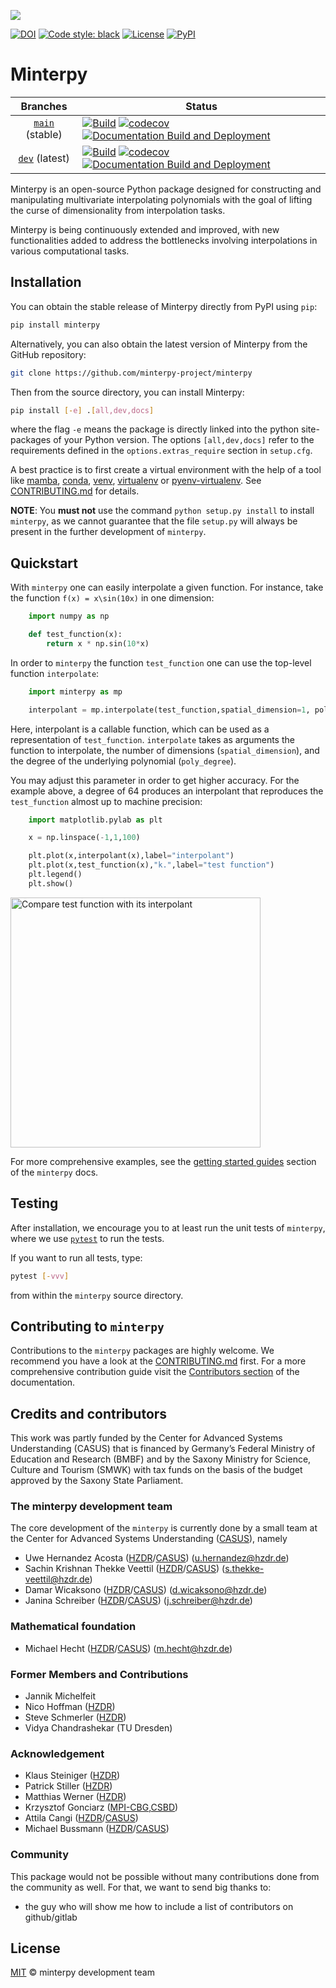 ![](./docs/assets/Wordmark-color.png)

[![DOI](https://rodare.hzdr.de/badge/DOI/10.14278/rodare.2062.svg)](https://rodare.hzdr.de/record/2062)
[![Code style: black][black-badge]][black-link]
[![License](https://img.shields.io/github/license/minterpy-project/minterpy)](https://choosealicense.com/licenses/mit/)
[![PyPI](https://img.shields.io/pypi/v/minterpy)](https://pypi.org/project/minterpy/)

# Minterpy

|                                  Branches                                  | Status                                                                                                                                                                                                                                                                                                                                                                                                                                                                                                                                                               |
|:--------------------------------------------------------------------------:|----------------------------------------------------------------------------------------------------------------------------------------------------------------------------------------------------------------------------------------------------------------------------------------------------------------------------------------------------------------------------------------------------------------------------------------------------------------------------------------------------------------------------------------------------------------------|
| [`main`](https://github.com/minterpy-project/minterpy/tree/main) (stable)  | [![Build](https://github.com/minterpy-project/minterpy/actions/workflows/build.yaml/badge.svg?branch=main)](https://github.com/minterpy-project/minterpy/actions/workflows/build.yaml?query=branch%3Amain+) [![codecov](https://codecov.io/gh/minterpy-project/minterpy/branch/main/graph/badge.svg?token=J8RCUGRKW3)](https://codecov.io/gh/minterpy-project/minterpy) [![Documentation Build and Deployment](https://github.com/minterpy-project/minterpy/actions/workflows/docs.yaml/badge.svg?branch=main)](https://minterpy-project.github.io/minterpy/stable/) |
|  [`dev`](https://github.com/minterpy-project/minterpy/tree/dev) (latest)   | [![Build](https://github.com/minterpy-project/minterpy/actions/workflows/build.yaml/badge.svg?branch=dev)](https://github.com/minterpy-project/minterpy/actions/workflows/build.yaml?query=branch%3Adev) [![codecov](https://codecov.io/gh/minterpy-project/minterpy/graph/badge.svg?token=J8RCUGRKW3)](https://codecov.io/gh/minterpy-project/minterpy) [![Documentation Build and Deployment](https://github.com/minterpy-project/minterpy/actions/workflows/docs.yaml/badge.svg?branch=dev)](https://minterpy-project.github.io/minterpy/latest/)                 |

Minterpy is an open-source Python package designed for constructing and manipulating multivariate interpolating polynomials
with the goal of lifting the curse of dimensionality from interpolation tasks.

Minterpy is being continuously extended and improved, with new functionalities added to address the bottlenecks involving
interpolations in various computational tasks.

## Installation

You can obtain the stable release of Minterpy directly from PyPI using `pip`:

```bash
pip install minterpy
```

Alternatively, you can also obtain the latest version of Minterpy from the GitHub repository:

```bash
git clone https://github.com/minterpy-project/minterpy
```

Then from the source directory, you can install Minterpy:

```bash
pip install [-e] .[all,dev,docs]
```

where the flag `-e` means the package is directly linked
into the python site-packages of your Python version.
The options `[all,dev,docs]` refer to the requirements defined
in the `options.extras_require` section in `setup.cfg`.

A best practice is to first create a virtual environment with
the help of a tool like [mamba], [conda], [venv], [virtualenv] or [pyenv-virtualenv].
See [CONTRIBUTING.md](./CONTRIBUTING.md) for details.

**NOTE**: You **must not** use the command `python setup.py install` to install `minterpy`,
as we cannot guarantee that the file `setup.py` will always be present
in the further development of `minterpy`.

## Quickstart

With `minterpy` one can easily interpolate a given function.
For instance, take the function `f(x) = x\sin(10x)` in one dimension:

```python
    import numpy as np

    def test_function(x):
        return x * np.sin(10*x)
```

In order to `minterpy` the function `test_function`
one can use the top-level function `interpolate`:

```python
    import minterpy as mp

    interpolant = mp.interpolate(test_function,spatial_dimension=1, poly_degree=64)
```

Here, interpolant is a callable function,
which can be used as a representation of `test_function`.
`interpolate` takes as arguments the function to interpolate,
the number of dimensions (`spatial_dimension`),
and the degree of the underlying polynomial (`poly_degree`).

You may adjust this parameter in order to get higher accuracy.
For the example above, a degree of 64 produces an interpolant that reproduces
the `test_function` almost up to machine precision:

```python
    import matplotlib.pylab as plt

    x = np.linspace(-1,1,100)

    plt.plot(x,interpolant(x),label="interpolant")
    plt.plot(x,test_function(x),"k.",label="test function")
    plt.legend()
    plt.show()
```
<img src="./docs/assets/images/test-function1D.png" alt="Compare test function with its interpolant" width="400"/>


For more comprehensive examples, see the [getting started guides](https://interpol.pages.hzdr.de/minterpy/getting-started/index.html)
section of the ``minterpy`` docs.

## Testing

After installation, we encourage you to at least run the unit tests of `minterpy`,
where we use [`pytest`](https://docs.pytest.org/en/6.2.x/) to run the tests.

If you want to run all tests, type:

```bash
pytest [-vvv]
```

from within the `minterpy` source directory.

## Contributing to `minterpy`

Contributions to the `minterpy` packages are highly welcome.
We recommend you have a look at the [CONTRIBUTING.md](./CONTRIBUTING.md) first.
For a more comprehensive contribution guide visit
the [Contributors section](link-to-developer-section) of the documentation.

## Credits and contributors

This work was partly funded by the Center for Advanced Systems Understanding (CASUS)
that is financed by Germany’s Federal Ministry of Education and Research (BMBF)
and by the Saxony Ministry for Science, Culture and Tourism (SMWK)
with tax funds on the basis of the budget approved by the Saxony State Parliament.

### The minterpy development team

The core development of the `minterpy` is currently done
by a small team at the Center for Advanced Systems Understanding ([CASUS]),
namely

- Uwe Hernandez Acosta ([HZDR]/[CASUS]) (u.hernandez@hzdr.de)
- Sachin Krishnan Thekke Veettil ([HZDR]/[CASUS]) (s.thekke-veettil@hzdr.de)
- Damar Wicaksono ([HZDR]/[CASUS]) (d.wicaksono@hzdr.de)
- Janina Schreiber ([HZDR]/[CASUS]) (j.schreiber@hzdr.de)

### Mathematical foundation

- Michael Hecht ([HZDR]/[CASUS]) (m.hecht@hzdr.de)

### Former Members and Contributions

- Jannik Michelfeit
- Nico Hoffman ([HZDR])
- Steve Schmerler ([HZDR])
- Vidya Chandrashekar (TU Dresden)

### Acknowledgement

- Klaus Steiniger ([HZDR])
- Patrick Stiller ([HZDR])
- Matthias Werner ([HZDR])
- Krzysztof Gonciarz ([MPI-CBG],[CSBD])
- Attila Cangi ([HZDR]/[CASUS])
- Michael Bussmann ([HZDR]/[CASUS])

### Community

This package would not be possible without many contributions done
from the community as well.
For that, we want to send big thanks to:

  - the guy who will show me how to include a list of contributors on github/gitlab


## License

[MIT](LICENSE) © minterpy development team

[^1]: [arXiv:2010.10824](https://arxiv.org/abs/2010.10824)

[mamba]: https://mamba.readthedocs.io/en/latest/
[conda]: https://docs.conda.io/
[pip]: https://pip.pypa.io/en/stable/
[venv]: https://docs.python.org/3/tutorial/venv.html
[virtualenv]: https://virtualenv.pypa.io/en/latest/
[pyenv-virtualenv]: https://github.com/pyenv/pyenv-virtualenv
[pre-commit]: https://pre-commit.com/
[Jupyter]: https://jupyter.org/
[nbstripout]: https://github.com/kynan/nbstripout
[Google style]: http://google.github.io/styleguide/pyguide.html#38-comments-and-docstrings
[virtualenv]: https://virtualenv.pypa.io/en/latest/index.html
[pytest]: https://docs.pytest.org/en/6.2.x/
[CASUS]: https://www.casus.science
[HZDR]: https://www.hzdr.de
[MPI-CBG]: https://www.mpi-cbg.de
[CSBD]: https://www.csbdresden.de



[black-badge]:              https://img.shields.io/badge/code%20style-black-000000.svg
[black-link]:               https://github.com/psf/black


